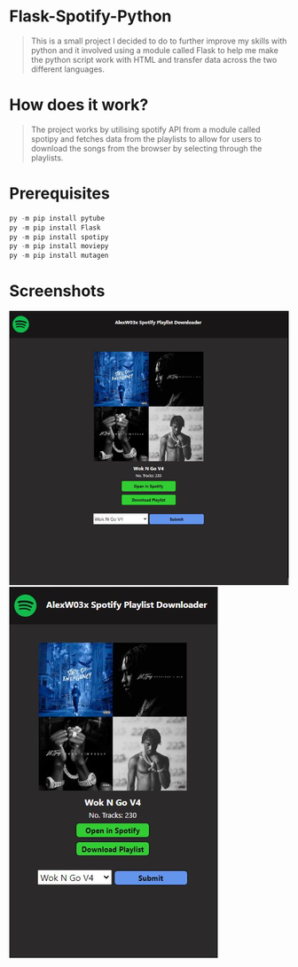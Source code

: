 # Flask-Spotify-Python
> This is a small project I decided to do to further improve my skills with python and it involved using a module called Flask to help me make the python script work with HTML and transfer data across the two different languages.

# How does it work?
> The project works by utilising spotify API from a module called spotipy and fetches data from the playlists to allow for users to download the songs from the browser by selecting through the playlists.

# Prerequisites
```python
py -m pip install pytube
py -m pip install Flask
py -m pip install spotipy
py -m pip install moviepy
py -m pip install mutagen
```

# Screenshots
![Website Large](Screenshots/PlaylistDownloader.jpg)
![Website Small](Screenshots/Responsive.jpg)
